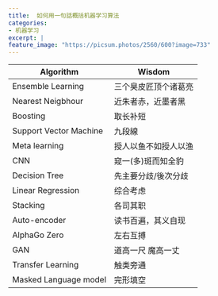 ```yaml
---
title:  如何用一句話概括机器学习算法
categories:
- 机器学习
excerpt: |
feature_image: "https://picsum.photos/2560/600?image=733"
---
```


| Algorithm              | Wisdom               |
| ---------------------- | -------------------- |
| Ensemble Learning      | 三个臭皮匠顶个诸葛亮 |
| Nearest Neigbhour      | 近朱者赤，近墨者黑   |
| Boosting               | 取长补短             |
| Support Vector Machine | 九段線               |
| Meta learning          | 授人以鱼不如授人以渔 |
| CNN                    | 窥一(多)斑而知全豹   |
| Decision Tree          | 先主要分歧/後次分歧  |
| Linear Regression      | 综合考虑             |
| Stacking               | 各司其职             |
| Auto-encoder           | 读书百遍，其义自现   |
| AlphaGo Zero           | 左右互搏             |
| GAN                    | 道高一尺 魔高一丈    |
| Transfer Learning      | 触类旁通             |
| Masked Language model  | 完形填空             |








